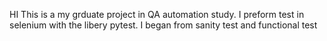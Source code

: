 HI 
This is a my grduate project in QA automation study.
I preform test in selenium with the libery pytest.
I began from sanity test and functional test
